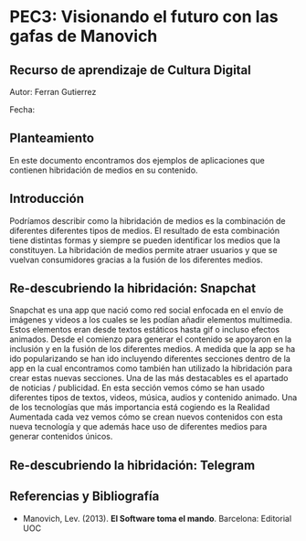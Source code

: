 # PEC3: Visionando el futuro con las gafas de Manovich
 
## Recurso de aprendizaje de Cultura Digital
 
Autor: Ferran Gutierrez
 
Fecha:
 
 
## Planteamiento
En este documento encontramos dos ejemplos de aplicaciones que contienen hibridación de medios en su contenido.
 
## Introducción
 
Podríamos describir como la hibridación de medios es la combinación de diferentes diferentes tipos de medios. El resultado de esta combinación tiene distintas formas y siempre se pueden identificar los medios que la constituyen. La hibridación de medios permite atraer usuarios y que se vuelvan consumidores gracias a la fusión de los diferentes medios.
 
## Re-descubriendo la hibridación: Snapchat
 
Snapchat es una app que nació como red social enfocada en el envío de imágenes y videos a los cuales se les podían añadir elementos multimedia. Estos elementos eran desde textos estáticos hasta gif o incluso efectos animados. Desde el comienzo para generar el contenido se apoyaron en la inclusión y en la fusión de los diferentes medios. A medida que la app se ha ido popularizando se han ido incluyendo diferentes secciones dentro de la app en la cual encontramos como también han utilizado la hibridación para crear estas nuevas secciones. Una de las más destacables es el apartado de noticias / publicidad. En esta sección vemos cómo se han usado diferentes tipos de textos, videos, música, audios y contenido animado. Una de los tecnologías que más importancia está cogiendo es la Realidad Aumentada cada vez vemos cómo se crean nuevos contenidos con esta nueva tecnología y que además hace uso de diferentes medios para generar contenidos únicos.
 
## Re-descubriendo la hibridación: Telegram
 

## Referencias y Bibliografía
 
- Manovich, Lev. (2013). **El Software toma el mando**. Barcelona: Editorial UOC

